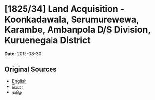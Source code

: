 # [1825/34] Land Acquisition - Koonkadawala, Serumurewewa, Karambe, Ambanpola D/S Division, Kuruenegala District

**Date:** 2013-08-30

## Original Sources

- [English](https://documents.gov.lk/view/extra-gazettes/2013/8/1825-34_E.pdf)
- [සිංහල](https://documents.gov.lk/view/extra-gazettes/2013/8/1825-34_S.pdf)
- [தமிழ்](https://documents.gov.lk/view/extra-gazettes/2013/8/1825-34_T.pdf)
